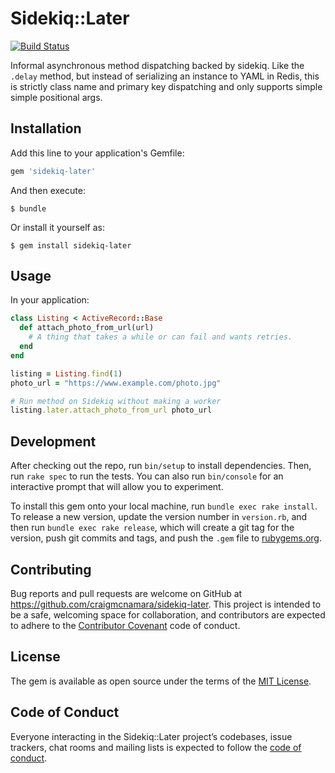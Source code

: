 # Sidekiq::Later

[![Build Status](https://travis-ci.org/craigmcnamara/sidekiq-later.svg?branch=master)](https://travis-ci.org/craigmcnamara/sidekiq-later)

Informal asynchronous method dispatching backed by sidekiq. Like the `.delay` method, but instead of serializing an instance to YAML in Redis, this is strictly class name and primary key dispatching and only supports simple simple positional args.

## Installation

Add this line to your application's Gemfile:

```ruby
gem 'sidekiq-later'
```

And then execute:

    $ bundle

Or install it yourself as:

    $ gem install sidekiq-later

## Usage

In your application:

```ruby
class Listing < ActiveRecord::Base
  def attach_photo_from_url(url)
    # A thing that takes a while or can fail and wants retries.
  end
end

listing = Listing.find(1)
photo_url = "https://www.example.com/photo.jpg"

# Run method on Sidekiq without making a worker
listing.later.attach_photo_from_url photo_url
```

## Development

After checking out the repo, run `bin/setup` to install dependencies. Then, run `rake spec` to run the tests. You can also run `bin/console` for an interactive prompt that will allow you to experiment.

To install this gem onto your local machine, run `bundle exec rake install`. To release a new version, update the version number in `version.rb`, and then run `bundle exec rake release`, which will create a git tag for the version, push git commits and tags, and push the `.gem` file to [rubygems.org](https://rubygems.org).

## Contributing

Bug reports and pull requests are welcome on GitHub at https://github.com/craigmcnamara/sidekiq-later. This project is intended to be a safe, welcoming space for collaboration, and contributors are expected to adhere to the [Contributor Covenant](http://contributor-covenant.org) code of conduct.

## License

The gem is available as open source under the terms of the [MIT License](https://opensource.org/licenses/MIT).

## Code of Conduct

Everyone interacting in the Sidekiq::Later project’s codebases, issue trackers, chat rooms and mailing lists is expected to follow the [code of conduct](https://github.com/craigmcnamara/sidekiq-later/blob/master/CODE_OF_CONDUCT.md).
